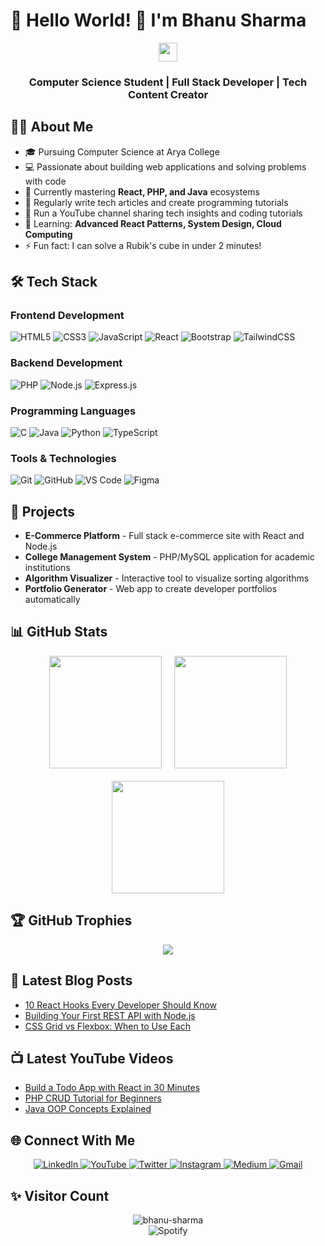 # 💫 Hello World! 👋 I'm Bhanu Sharma

<div align="center">
  <img src="https://media.giphy.com/media/hvRJCLFzcasrR4ia7z/giphy.gif" width="30px">
  <h3>Computer Science Student | Full Stack Developer | Tech Content Creator</h3>
</div>

## 👨‍💻 About Me
- 🎓 Pursuing Computer Science at Arya College
- 💻 Passionate about building web applications and solving problems with code
- 🚀 Currently mastering **React, PHP, and Java** ecosystems
- 📝 Regularly write tech articles and create programming tutorials
- 🎥 Run a YouTube channel sharing tech insights and coding tutorials
- 🌱 Learning: **Advanced React Patterns, System Design, Cloud Computing**
- ⚡ Fun fact: I can solve a Rubik's cube in under 2 minutes!

## 🛠 Tech Stack
### Frontend Development
![HTML5](https://img.shields.io/badge/html5-%23E34F26.svg?style=for-the-badge&logo=html5&logoColor=white)
![CSS3](https://img.shields.io/badge/css3-%231572B6.svg?style=for-the-badge&logo=css3&logoColor=white)
![JavaScript](https://img.shields.io/badge/javascript-%23323330.svg?style=for-the-badge&logo=javascript&logoColor=%23F7DF1E)
![React](https://img.shields.io/badge/react-%2320232a.svg?style=for-the-badge&logo=react&logoColor=%2361DAFB)
![Bootstrap](https://img.shields.io/badge/bootstrap-%23563D7C.svg?style=for-the-badge&logo=bootstrap&logoColor=white)
![TailwindCSS](https://img.shields.io/badge/tailwindcss-%2338B2AC.svg?style=for-the-badge&logo=tailwind-css&logoColor=white)

### Backend Development
![PHP](https://img.shields.io/badge/php-%23777BB4.svg?style=for-the-badge&logo=php&logoColor=white)
![Node.js](https://img.shields.io/badge/node.js-6DA55F?style=for-the-badge&logo=node.js&logoColor=white)
![Express.js](https://img.shields.io/badge/express.js-%23404d59.svg?style=for-the-badge&logo=express&logoColor=%2361DAFB)

### Programming Languages
![C](https://img.shields.io/badge/c-%2300599C.svg?style=for-the-badge&logo=c&logoColor=white)
![Java](https://img.shields.io/badge/java-%23ED8B00.svg?style=for-the-badge&logo=openjdk&logoColor=white)
![Python](https://img.shields.io/badge/python-3670A0?style=for-the-badge&logo=python&logoColor=ffdd54)
![TypeScript](https://img.shields.io/badge/typescript-%23007ACC.svg?style=for-the-badge&logo=typescript&logoColor=white)

### Tools & Technologies
![Git](https://img.shields.io/badge/git-%23F05033.svg?style=for-the-badge&logo=git&logoColor=white)
![GitHub](https://img.shields.io/badge/github-%23121011.svg?style=for-the-badge&logo=github&logoColor=white)
![VS Code](https://img.shields.io/badge/VS%20Code-0078d7.svg?style=for-the-badge&logo=visual-studio-code&logoColor=white)
![Figma](https://img.shields.io/badge/figma-%23F24E1E.svg?style=for-the-badge&logo=figma&logoColor=white)

## 🚀 Projects
- **E-Commerce Platform** - Full stack e-commerce site with React and Node.js
- **College Management System** - PHP/MySQL application for academic institutions
- **Algorithm Visualizer** - Interactive tool to visualize sorting algorithms
- **Portfolio Generator** - Web app to create developer portfolios automatically

## 📊 GitHub Stats
<div align="center" style="display: flex; flex-wrap: wrap; justify-content: center; gap: 20px;">
  <img height="180em" src="https://github-readme-stats.vercel.app/api?username=bhanu-sharma&show_icons=true&theme=radical&include_all_commits=true&count_private=true&hide_border=true"/>
  <img height="180em" src="https://github-readme-stats.vercel.app/api/top-langs/?username=bhanu-sharma&layout=compact&langs_count=8&theme=radical&hide_border=true"/>
  <img height="180em" src="https://github-readme-streak-stats.herokuapp.com/?user=bhanu-sharma&theme=radical&hide_border=true"/>
</div>

## 🏆 GitHub Trophies
<div align="center">
  <img src="https://github-profile-trophy.vercel.app/?username=bhanu-sharma&theme=radical&no-frame=true&no-bg=true&margin-w=15&row=2&column=4"/>
</div>

## 📝 Latest Blog Posts
<!-- BLOG-POST-LIST:START -->
- [10 React Hooks Every Developer Should Know](https://example.com/react-hooks)
- [Building Your First REST API with Node.js](https://example.com/node-api)
- [CSS Grid vs Flexbox: When to Use Each](https://example.com/css-grid-flexbox)
<!-- BLOG-POST-LIST:END -->

## 📺 Latest YouTube Videos
<!-- YOUTUBE:START -->
- [Build a Todo App with React in 30 Minutes](https://youtube.com/watch?v=example1)
- [PHP CRUD Tutorial for Beginners](https://youtube.com/watch?v=example2)
- [Java OOP Concepts Explained](https://youtube.com/watch?v=example3)
<!-- YOUTUBE:END -->

## 🌐 Connect With Me
<div align="center">
  <a href="https://linkedin.com/in/bhanu-sharma" target="_blank">
    <img src="https://img.shields.io/badge/LinkedIn-0077B5?style=for-the-badge&logo=linkedin&logoColor=white" alt="LinkedIn">
  </a>
  <a href="https://youtube.com/@bhanusharma" target="_blank">
    <img src="https://img.shields.io/badge/YouTube-FF0000?style=for-the-badge&logo=youtube&logoColor=white" alt="YouTube">
  </a>
  <a href="https://twitter.com/bhanu_sharma" target="_blank">
    <img src="https://img.shields.io/badge/Twitter-1DA1F2?style=for-the-badge&logo=twitter&logoColor=white" alt="Twitter">
  </a>
  <a href="https://instagram.com/bhanu.sharma" target="_blank">
    <img src="https://img.shields.io/badge/Instagram-E4405F?style=for-the-badge&logo=instagram&logoColor=white" alt="Instagram">
  </a>
  <a href="https://medium.com/@bhanusharma" target="_blank">
    <img src="https://img.shields.io/badge/Medium-12100E?style=for-the-badge&logo=medium&logoColor=white" alt="Medium">
  </a>
  <a href="mailto:bhanu.sharma@email.com" target="_blank">
    <img src="https://img.shields.io/badge/Gmail-D14836?style=for-the-badge&logo=gmail&logoColor=white" alt="Gmail">
  </a>
</div>

## ✨ Visitor Count
<div align="center">
  <img src="https://komarev.com/ghpvc/?username=bhanu-sharma&label=Profile%20views&color=0e75b6&style=flat" alt="bhanu-sharma" />
</div>

<div align="center">
  <img src="https://spotify-github-profile.vercel.app/api/view?uid=bhanu-sharma&cover_image=true&theme=default&show_offline=false&background_color=121212" alt="Spotify">
</div>